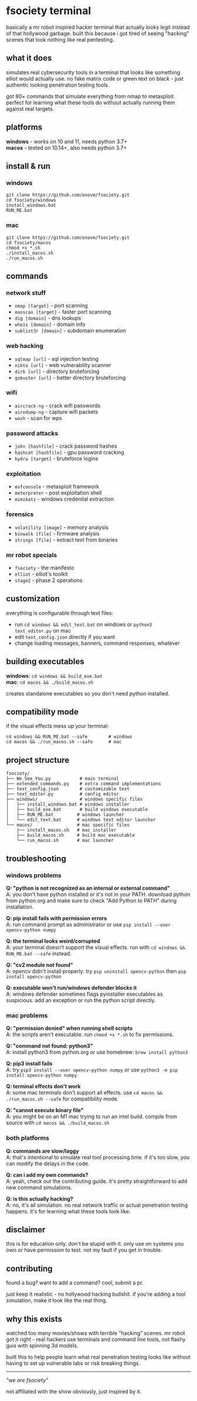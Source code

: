 # fsociety terminal

basically a mr robot inspired hacker terminal that actually looks legit instead of that hollywood garbage. built this because i got tired of seeing "hacking" scenes that look nothing like real pentesting.

## what it does

simulates real cybersecurity tools in a terminal that looks like something elliot would actually use. no fake matrix code or green text on black - just authentic looking penetration testing tools.

got 80+ commands that simulate everything from nmap to metasploit. perfect for learning what these tools do without actually running them against real targets.

## platforms

**windows** - works on 10 and 11, needs python 3.7+  
**macos** - tested on 10.14+, also needs python 3.7+

## install & run

### windows
```
git clone https://github.com/exovm/fsociety.git
cd fsociety/windows
install_windows.bat
RUN_ME.bat
```

### mac
```
git clone https://github.com/exovm/fsociety.git
cd fsociety/macos
chmod +x *.sh
./install_macos.sh
./run_macos.sh
```

## commands

### network stuff
- `nmap [target]` - port scanning
- `masscan [target]` - faster port scanning  
- `dig [domain]` - dns lookups
- `whois [domain]` - domain info
- `sublist3r [domain]` - subdomain enumeration

### web hacking
- `sqlmap [url]` - sql injection testing
- `nikto [url]` - web vulnerability scanner
- `dirb [url]` - directory bruteforcing
- `gobuster [url]` - better directory bruteforcing

### wifi
- `aircrack-ng` - crack wifi passwords
- `airodump-ng` - capture wifi packets
- `wash` - scan for wps

### password attacks  
- `john [hashfile]` - crack password hashes
- `hashcat [hashfile]` - gpu password cracking
- `hydra [target]` - bruteforce logins

### exploitation
- `msfconsole` - metasploit framework
- `meterpreter` - post exploitation shell
- `mimikatz` - windows credential extraction

### forensics
- `volatility [image]` - memory analysis
- `binwalk [file]` - firmware analysis  
- `strings [file]` - extract text from binaries

### mr robot specials
- `fsociety` - the manifesto
- `elliot` - elliot's toolkit
- `stage2` - phase 2 operations

## customization

everything is configurable through text files:

- run `cd windows && edit_text.bat` on windows or `python3 text_editor.py` on mac
- edit `text_config.json` directly if you want
- change loading messages, banners, command responses, whatever

## building executables

**windows**: `cd windows && build_exe.bat`  
**mac**: `cd macos && ./build_macos.sh`

creates standalone executables so you don't need python installed.

## compatibility mode

if the visual effects mess up your terminal:
```
cd windows && RUN_ME.bat --safe        # windows
cd macos && ./run_macos.sh --safe      # mac
```

## project structure

```
fsociety/
├── We_See_You.py           # main terminal
├── extended_commands.py    # extra command implementations  
├── text_config.json        # customizable text
├── text_editor.py          # config editor
├── windows/                # windows specific files
│   ├── install_windows.bat # windows installer
│   ├── build_exe.bat       # build windows executable  
│   ├── RUN_ME.bat         # windows launcher
│   └── edit_text.bat      # windows text editor launcher
└── macos/                 # mac specific files
    ├── install_macos.sh   # mac installer
    ├── build_macos.sh     # build mac executable
    └── run_macos.sh       # mac launcher
```

## troubleshooting

### windows problems

**Q: "python is not recognized as an internal or external command"**  
A: you don't have python installed or it's not in your PATH. download python from python.org and make sure to check "Add Python to PATH" during installation.

**Q: pip install fails with permission errors**  
A: run command prompt as administrator or use `pip install --user opencv-python numpy`

**Q: the terminal looks weird/corrupted**  
A: your terminal doesn't support the visual effects. run with `cd windows && RUN_ME.bat --safe` instead.

**Q: "cv2 module not found"**  
A: opencv didn't install properly. try `pip uninstall opencv-python` then `pip install opencv-python`

**Q: executable won't run/windows defender blocks it**  
A: windows defender sometimes flags pyinstaller executables as suspicious. add an exception or run the python script directly.

### mac problems

**Q: "permission denied" when running shell scripts**  
A: the scripts aren't executable. run `chmod +x *.sh` to fix permissions.

**Q: "command not found: python3"**  
A: install python3 from python.org or use homebrew: `brew install python3`

**Q: pip3 install fails**  
A: try `pip3 install --user opencv-python numpy` or use `python3 -m pip install opencv-python numpy`

**Q: terminal effects don't work**  
A: some mac terminals don't support all effects. use `cd macos && ./run_macos.sh --safe` for compatibility mode.

**Q: "cannot execute binary file"**  
A: you might be on an M1 mac trying to run an intel build. compile from source with `cd macos && ./build_macos.sh`

### both platforms

**Q: commands are slow/laggy**  
A: that's intentional to simulate real tool processing time. if it's too slow, you can modify the delays in the code.

**Q: can i add my own commands?**  
A: yeah, check out the contributing guide. it's pretty straightforward to add new command simulations.

**Q: is this actually hacking?**  
A: no, it's all simulation. no real network traffic or actual penetration testing happens. it's for learning what these tools look like.

## disclaimer

this is for education only. don't be stupid with it. only use on systems you own or have permission to test. not my fault if you get in trouble.

## contributing

found a bug? want to add a command? cool, submit a pr. 

just keep it realistic - no hollywood hacking bullshit. if you're adding a tool simulation, make it look like the real thing.

## why this exists

watched too many movies/shows with terrible "hacking" scenes. mr robot got it right - real hackers use terminals and command line tools, not flashy guis with spinning 3d models.

built this to help people learn what real penetration testing looks like without having to set up vulnerable labs or risk breaking things.

---

*"we are fsociety"*

not affiliated with the show obviously, just inspired by it.
